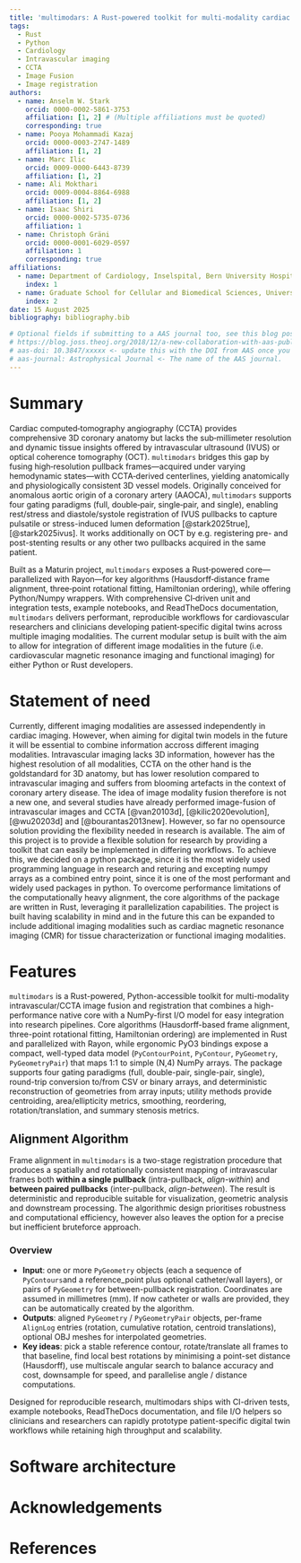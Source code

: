 ```yaml
---
title: 'multimodars: A Rust-powered toolkit for multi-modality cardiac image fusion and registration'
tags:
  - Rust
  - Python
  - Cardiology
  - Intravascular imaging
  - CCTA
  - Image Fusion
  - Image registration
authors:
  - name: Anselm W. Stark
    orcid: 0000-0002-5861-3753
    affiliation: [1, 2] # (Multiple affiliations must be quoted)
    corresponding: true
  - name: Pooya Mohammadi Kazaj
    orcid: 0000-0003-2747-1489
    affiliation: [1, 2]
  - name: Marc Ilic
    orcid: 0009-0000-6443-8739
    affiliation: [1, 2]
  - name: Ali Mokthari
    orcid: 0009-0004-8864-6988
    affiliation: [1, 2]
  - name: Isaac Shiri
    orcid: 0000-0002-5735-0736
    affiliation: 1
  - name: Christoph Gräni
    orcid: 0000-0001-6029-0597
    affiliation: 1
    corresponding: true
affiliations:
  - name: Department of Cardiology, Inselspital, Bern University Hospital, University of Bern, Switzerland
    index: 1
  - name: Graduate School for Cellular and Biomedical Sciences, University of Bern, Bern, Switzerland
    index: 2
date: 15 August 2025
bibliography: bibliography.bib

# Optional fields if submitting to a AAS journal too, see this blog post:
# https://blog.joss.theoj.org/2018/12/a-new-collaboration-with-aas-publishing
# aas-doi: 10.3847/xxxxx <- update this with the DOI from AAS once you know it.
# aas-journal: Astrophysical Journal <- The name of the AAS journal.
---
```


# Summary
Cardiac computed‑tomography angiography (CCTA) provides comprehensive 3D coronary anatomy but lacks the sub‑millimeter resolution and dynamic tissue insights offered by intravascular ultrasound (IVUS) or optical coherence tomography (OCT). `multimodars` bridges this gap by fusing high‑resolution pullback frames—acquired under varying hemodynamic states—with CCTA‑derived centerlines, yielding anatomically and physiologically consistent 3D vessel models. Originally conceived for anomalous aortic origin of a coronary artery (AAOCA), `multimodars` supports four gating paradigms (full, double‑pair, single‑pair, and single), enabling rest/stress and diastole/systole registration of IVUS pullbacks to capture pulsatile or stress-induced lumen deformation [@stark2025true],[@stark2025ivus]. It works additionally on OCT by e.g. registering pre- and post-stenting results or any other two pullbacks acquired in the same patient.

Built as a Maturin project, `multimodars` exposes a Rust‑powered core—parallelized with Rayon—for key algorithms (Hausdorff‐distance frame alignment, three‑point rotational fitting, Hamiltonian ordering), while offering Python/Numpy wrappers. With comprehensive CI‑driven unit and integration tests, example notebooks, and ReadTheDocs documentation, `multimodars` delivers performant, reproducible workflows for cardiovascular researchers and clinicians developing patient‑specific digital twins across multiple imaging modalities. The current modular setup is built with the aim to allow for integration of different image modalities in the future (i.e. cardiovascular magnetic resonance imaging and functional imaging) for either Python or Rust developers.

# Statement of need
Currently, different imaging modalities are assessed independently in cardiac imaging. However, when aiming for digital twin models in the future it will be essential to combine information accross different imaging modalities. Intravascular imaging lacks 3D information, however has the highest resolution of all modalities, CCTA on the other hand is the goldstandard for 3D anatomy, but has lower resolution compared to intravascular imaging and suffers from blooming artefacts in the context of coronary artery disease. The idea of image modality fusion therefore is not a new one, and several studies have already performed image-fusion of intravascular images and CCTA [@van20103d], [@kilic2020evolution], [@wu20203d] and [@bourantas2013new]. However, so far no opensource solution providing the flexibility needed in research is available. The aim of this project is to provide a flexible solution for research by providing a toolkit that can easily be implemented in differing workflows. To achieve this, we decided on a python package, since it is the most widely used programming language in research and returing and excepting numpy arrays as a combined entry point, since it is one of the most performant and widely used packages in python. To overcome performance limitations of the computationally heavy alignment, the core algorithms of the package are written in Rust, leveraging it parallelization capabilities.
The project is built having scalability in mind and in the future this can be expanded to include additional imaging modalities such as cardiac magnetic resonance imaging (CMR) for tissue characterization or functional imaging modalities.

# Features
`multimodars` is a Rust-powered, Python-accessible toolkit for multi-modality intravascular/CCTA image fusion and registration that combines a high-performance native core with a NumPy-first I/O model for easy integration into research pipelines. Core algorithms (Hausdorff-based frame alignment, three-point rotational fitting, Hamiltonian ordering) are implemented in Rust and parallelized with Rayon, while ergonomic PyO3 bindings expose a compact, well-typed data model (`PyContourPoint`, `PyContour`, `PyGeometry`, `PyGeometryPair`) that maps 1:1 to simple (N,4) NumPy arrays. The package supports four gating paradigms (full, double-pair, single-pair, single), round-trip conversion to/from CSV or binary arrays, and deterministic reconstruction of geometries from array inputs; utility methods provide centroiding, area/ellipticity metrics, smoothing, reordering, rotation/translation, and summary stenosis metrics. 

## Alignment Algorithm
Frame alignment in `multimodars` is a two-stage registration procedure that produces a spatially and rotationally consistent mapping of intravascular frames both **within a single pullback** (intra-pullback, *align-within*) and **between paired pullbacks** (inter-pullback, *align-between*). The result is deterministic and reproducible suitable for visualization, geometric analysis and downstream processing. The algorithmic design prioritises robustness and computational efficiency, however also leaves the option for a precise but inefficient bruteforce approach.

### Overview
- **Input**: one or more `PyGeometry` objects (each a sequence of `PyContours`and a reference_point plus  optional catheter/wall layers), or pairs of `PyGeometry` for between-pullback registration. Coordinates are assumed in millimetres (mm). If now catheter or walls are provided, they can be automatically created by the algorithm.
- **Outputs**: aligned `PyGeometry` / `PyGeometryPair` objects, per-frame `AlignLog` entries (rotation, cumulative rotation, centroid translations), optional OBJ meshes for interpolated geometries.
- **Key ideas**: pick a stable reference contour, rotate/translate all frames to that baseline, find local best rotations by minimising a point-set distance (Hausdorff), use multiscale angular search to balance accuracy and cost, downsample for speed, and parallelise angle / distance computations.

Designed for reproducible research, multimodars ships with CI-driven tests, example notebooks, ReadTheDocs documentation, and file I/O helpers so clinicians and researchers can rapidly prototype patient-specific digital twin workflows while retaining high throughput and scalability.

# Software architecture


# Acknowledgements


# References